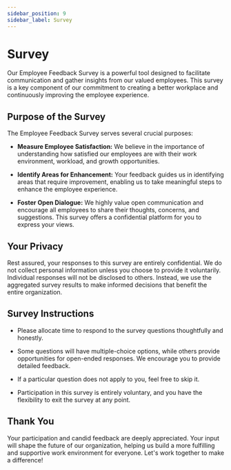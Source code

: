 ```yaml
---
sidebar_position: 9
sidebar_label: Survey
---
```


# Survey

Our Employee Feedback Survey is a powerful tool designed to facilitate communication and gather insights from our valued employees. This survey is a key component of our commitment to creating a better workplace and continuously improving the employee experience.

## Purpose of the Survey

The Employee Feedback Survey serves several crucial purposes:

- **Measure Employee Satisfaction:** We believe in the importance of understanding how satisfied our employees are with their work environment, workload, and growth opportunities.

- **Identify Areas for Enhancement:** Your feedback guides us in identifying areas that require improvement, enabling us to take meaningful steps to enhance the employee experience.

- **Foster Open Dialogue:** We highly value open communication and encourage all employees to share their thoughts, concerns, and suggestions. This survey offers a confidential platform for you to express your views.

## Your Privacy

Rest assured, your responses to this survey are entirely confidential. We do not collect personal information unless you choose to provide it voluntarily. Individual responses will not be disclosed to others. Instead, we use the aggregated survey results to make informed decisions that benefit the entire organization.

## Survey Instructions

- Please allocate time to respond to the survey questions thoughtfully and honestly.

- Some questions will have multiple-choice options, while others provide opportunities for open-ended responses. We encourage you to provide detailed feedback.

- If a particular question does not apply to you, feel free to skip it.

- Participation in this survey is entirely voluntary, and you have the flexibility to exit the survey at any point.

## Thank You

Your participation and candid feedback are deeply appreciated. Your input will shape the future of our organization, helping us build a more fulfilling and supportive work environment for everyone. Let's work together to make a difference!
